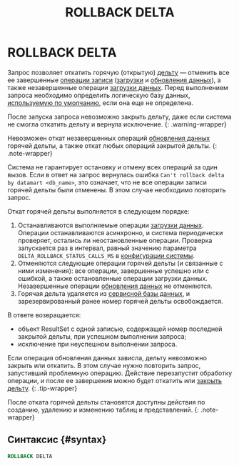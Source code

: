 ﻿---
layout: default
title: ROLLBACK DELTA
nav_order: 41
parent: Запросы SQL+
grand_parent: Справочная информация
has_children: false
has_toc: false
---

# ROLLBACK DELTA

Запрос позволяет откатить горячую (открытую) [дельту](../../../overview/main_concepts/delta/delta.md) — отменить все 
ее завершенные [операции записи](../../../overview/main_concepts/write_operation/write_operation.md) 
([загрузки](../../../working_with_system/data_upload/data_upload.md) и 
[обновления данных](../../../working_with_system/data_update/data_update.md)), а также 
незавершенные операции [загрузки данных](../../../working_with_system/data_upload/data_upload.md). 
Перед выполнением запроса необходимо определить логическую базу данных,
[используемую по умолчанию](../../../working_with_system/other_features/default_db_set-up/default_db_set-up.md),
если она еще не определена.

После запуска запроса невозможно закрыть дельту, даже если система не смогла откатить дельту и вернула исключение.
{: .warning-wrapper}

Невозможен откат незавершенных операций [обновления данных](../../../working_with_system/data_update/data_update.md) 
горячей дельты, а также откат любых операций закрытой дельты.
{: .note-wrapper}

Система не гарантирует остановку и отмену всех операций за один вызов. Если в ответ на запрос вернулась ошибка 
`Can't rollback delta by datamart <db_name>`, это означает, что не все операции записи горячей дельты были отменены. 
В этом случае необходимо повторить запрос.

Откат горячей дельты выполняется в следующем порядке:
1. Останавливаются выполняемые операции [загрузки данных](../../../working_with_system/data_upload/data_upload.md).
   <br>Операции останавливаются асинхронно, и система периодически проверяет, остались ли неостановленные операции. 
   Проверка запускается раз в интервал, равный значению 
   параметра `DELTA_ROLLBACK_STATUS_CALLS_MS` в [конфигурации системы](../../../maintenance/configuration/system/system.md).
2. Отменяются следующие операции горячей дельты (и связанные с ними изменения): все операции, завершенные успешно 
   или с ошибкой, а также остановленные операции загрузки данных. Незавершенные операции 
   [обновления данных](../../../working_with_system/data_update/data_update.md) не отменяются.
3. Горячая дельта удаляется из [сервисной базы данных](../../../overview/main_concepts/service_db/service_db.md),
   и зарезервированный ранее номер горячей дельты освобождается.

В ответе возвращается:
*   объект ResultSet c одной записью, содержащей номер последней закрытой дельты, при успешном выполнении 
    запроса;
*   исключение при неуспешном выполнении запроса.

Если операция обновления данных зависла, дельту невозможно закрыть или откатить. В этом случае нужно повторить запрос, 
запустивший проблемную операцию. Действие перезапустит обработку операции, и после ее завершения можно будет 
откатить или [закрыть дельту](../COMMIT_DELTA/COMMIT_DELTA.md).
{: .tip-wrapper}

После отката горячей дельты становятся доступны действия по созданию, удалению и изменению таблиц и представлений.
{: .note-wrapper}

## Синтаксис {#syntax}

```sql
ROLLBACK DELTA
```